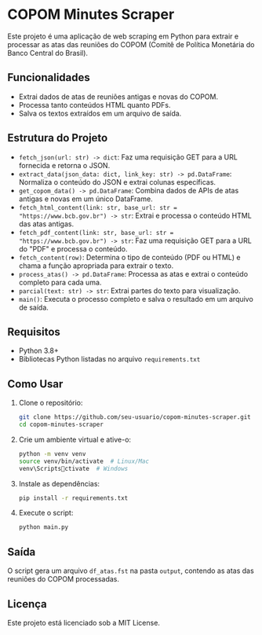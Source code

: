 
# COPOM Minutes Scraper

Este projeto é uma aplicação de web scraping em Python para extrair e processar as atas das reuniões do COPOM (Comitê de Política Monetária do Banco Central do Brasil).

## Funcionalidades

- Extrai dados de atas de reuniões antigas e novas do COPOM.
- Processa tanto conteúdos HTML quanto PDFs.
- Salva os textos extraídos em um arquivo de saída.

## Estrutura do Projeto

- `fetch_json(url: str) -> dict`: Faz uma requisição GET para a URL fornecida e retorna o JSON.
- `extract_data(json_data: dict, link_key: str) -> pd.DataFrame`: Normaliza o conteúdo do JSON e extrai colunas específicas.
- `get_copom_data() -> pd.DataFrame`: Combina dados de APIs de atas antigas e novas em um único DataFrame.
- `fetch_html_content(link: str, base_url: str = "https://www.bcb.gov.br") -> str`: Extrai e processa o conteúdo HTML das atas antigas.
- `fetch_pdf_content(link: str, base_url: str = "https://www.bcb.gov.br") -> str`: Faz uma requisição GET para a URL do "PDF" e processa o conteúdo.
- `fetch_content(row)`: Determina o tipo de conteúdo (PDF ou HTML) e chama a função apropriada para extrair o texto.
- `process_atas() -> pd.DataFrame`: Processa as atas e extrai o conteúdo completo para cada uma.
- `parcial(text: str) -> str`: Extrai partes do texto para visualização.
- `main()`: Executa o processo completo e salva o resultado em um arquivo de saída.

## Requisitos

- Python 3.8+
- Bibliotecas Python listadas no arquivo `requirements.txt`

## Como Usar

1. Clone o repositório:
    ```bash
    git clone https://github.com/seu-usuario/copom-minutes-scraper.git
    cd copom-minutes-scraper
    ```

2. Crie um ambiente virtual e ative-o:
    ```bash
    python -m venv venv
    source venv/bin/activate  # Linux/Mac
    venv\Scriptsctivate  # Windows
    ```

3. Instale as dependências:
    ```bash
    pip install -r requirements.txt
    ```

4. Execute o script:
    ```bash
    python main.py
    ```

## Saída

O script gera um arquivo `df_atas.fst` na pasta `output`, contendo as atas das reuniões do COPOM processadas.

## Licença

Este projeto está licenciado sob a MIT License.
